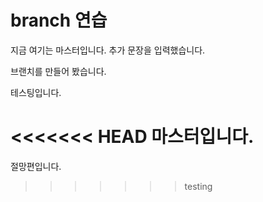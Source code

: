 # branch 연습

지금 여기는 마스터입니다.
추가 문장을 입력했습니다.

브랜치를 만들어 봤습니다.

테스팅입니다.

<<<<<<< HEAD
마스터입니다.
=======
절망편입니다.
>>>>>>> testing
